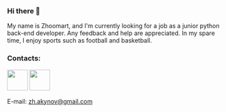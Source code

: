 ### Hi there 👋

My name is Zhoomart, and I'm currently looking for a job as a junior python back-end developer.
Any feedback and help are appreciated. 
In my spare time, I enjoy sports such as football and basketball. 




### Contacts: 
[<img src="https://www.logo.wine/a/logo/Telegram_(software)/Telegram_(software)-Logo.wine.svg" width="48">](https://t.me/joerude)
[<img src="https://cdn-icons-png.flaticon.com/512/561/561127.png" width="48">](https://t.me/joerude)



E-mail: zh.akynov@gmail.com



<!--
[![This is an image](https://www.logo.wine/a/logo/Telegram_(software)/Telegram_(software)-Logo.wine.svg)](https://t.me/joerude)


**ma4akk/ma4akk** is a ✨ _special_ ✨ repository because its `README.md` (this file) appears on your GitHub profile.

Here are some ideas to get you started:

- 🔭 I’m currently working on ...
- 🌱 I’m currently learning ...
- 👯 I’m looking to collaborate on ...
- 🤔 I’m looking for help with ...
- 💬 Ask me about ...
- 📫 How to reach me: ...
- 😄 Pronouns: ...
- ⚡ Fun fact: ...
-->
